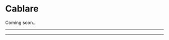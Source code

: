 # **Cablare**

Coming soon...

<hr>

<!--## **Diagramă cablare**

- steal off of FIRST
- link some resources regarding 3rd party electronics
<hr>

## **Good practices**

- crimping vs soldering
- cable sleeves, cable chain etc.
- extension protection
- port protections
-->
<hr>
